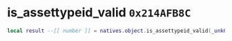 # is_assettypeid_valid `0x214AFB8C`

```lua
local result --[[ number ]] = natives.object.is_assettypeid_valid(_unk0 --[[ number ]])
```